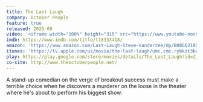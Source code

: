 ```yaml
---
title: The Last Laugh
company: October People
feature: true
released: 2020-09
video: '<iframe width="100%" height="315" src="https://www.youtube-nocookie.com/embed/fKUz7WiSAFg" frameborder="0" allow="accelerometer; autoplay; encrypted-media; gyroscope; picture-in-picture" allowfullscreen></iframe>'
imdb: https://www.imdb.com/title/tt8333418/
amazon: 'https://www.amazon.com/Last-Laugh-Steve-Vanderzee/dp/B08GQ218SD'
itunes: 'https://tv.apple.com/us/movie/the-last-laugh/umc.cmc.rybkzt3baw7glx5lpcpsde3p'
play: https://play.google.com/store/movies/details/The_Last_Laugh?id=Z_Hsvotk2mg.P
co-site: http://www.theoctoberpeople.net/
---
```


A stand-up comedian on the verge of breakout success must make a terrible choice when he discovers a murderer on the loose in the theater where he's about to perform his biggest show.

